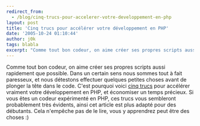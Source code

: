 ```yaml
---
redirect_from:
  - /blog/cinq-trucs-pour-accelerer-votre-developpement-en-php
layout: post
title: 'Cinq trucs pour accélérer votre développement en PHP'
date: '2005-10-24 01:10:44'
author: j0k
tags: blabla
excerpt: "Comme tout bon codeur, on aime créer ses propres scripts aussi rapidement que possible. Dans un certain sens nous sommes tout à fait paresseux, et nous détestons effectuer quelques petites choses avant de plonger la tête dans le code.     \nC'est pourquoi voici [cinq trucs](http://www.phpit.net/article/5-tips-to-speed-up-php-development/1/) pour accélérer      …"
---
```


Comme tout bon codeur, on aime créer ses propres scripts aussi rapidement que possible. Dans un certain sens nous sommes tout à fait paresseux, et nous détestons effectuer quelques petites choses avant de plonger la tête dans le code.
C'est pourquoi voici [cinq trucs](http://www.phpit.net/article/5-tips-to-speed-up-php-development/1/) pour accélérer vraiment votre développement en PHP, et économiser un temps précieux. Si vous êtes un codeur expérimenté en PHP, ces trucs vous sembleront probablement très évidents, ainsi cet article est plus adapté pour des débutants. Cela n'empêche pas de le lire, vous y apprendrez peut être des choses :)

